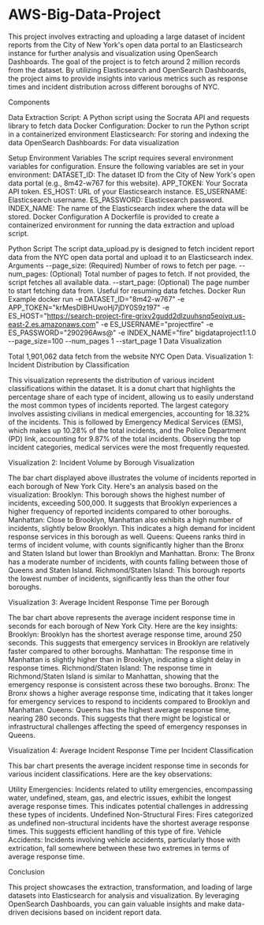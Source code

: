 # AWS-Big-Data-Project
This project involves extracting and uploading a large dataset of incident reports from the City of New York's open data portal to an Elasticsearch instance for further analysis and visualization using OpenSearch Dashboards. The goal of the project is to fetch around 2 million records from the dataset.  By utilizing Elasticsearch and OpenSearch Dashboards, the project aims to provide insights into various metrics such as response times and incident distribution across different boroughs of NYC.

Components

Data Extraction Script: A Python script using the Socrata API and requests library to fetch data
Docker Configuration: Docker to run the Python script in a containerized environment
Elasticsearch: For storing and indexing the data
OpenSearch Dashboards: For data visualization

Setup
Environment Variables
The script requires several environment variables for configuration. Ensure the following variables are set in your environment:
DATASET_ID: The dataset ID from the City of New York's open data portal (e.g., 8m42-w767 for this website).
APP_TOKEN: Your Socrata API token.
ES_HOST: URL of your Elasticsearch instance.
ES_USERNAME: Elasticsearch username.
ES_PASSWORD: Elasticsearch password.
INDEX_NAME: The name of the Elasticsearch index where the data will be stored.
Docker Configuration
A Dockerfile is provided to create a containerized environment for running the data extraction and upload script.

Python Script
The script data_upload.py is designed to fetch incident report data from the NYC open data portal and upload it to an Elasticsearch index.
Arguments
--page_size: (Required) Number of rows to fetch per page.
--num_pages: (Optional) Total number of pages to fetch. If not provided, the script fetches all available data.
--start_page: (Optional) The page number to start fetching data from. Useful for resuming data fetches.
Docker Run Example
docker run -e DATASET_ID="8m42-w767" -e APP_TOKEN="krMesDIBHUwoHj7jDY0S9z197" -e ES_HOST="https://search-project-fire-grixv2gudd2dlzuuhsnq5eoivq.us-east-2.es.amazonaws.com" -e ES_USERNAME="projectfire" -e ES_PASSWORD="290296Aws@" -e INDEX_NAME="fire" bigdataproject1:1.0 --page_size=100 --num_pages 1 --start_page 1
Data Visualization


Total 1,901,062 data fetch from the website NYC Open Data.
Visualization 1: Incident Distribution by Classification

This visualization represents the distribution of various incident classifications within the dataset. It is a donut chart that highlights the percentage share of each type of incident, allowing us to easily understand the most common types of incidents reported.
The largest category involves assisting civilians in medical emergencies, accounting for 18.32% of the incidents. This is followed by Emergency Medical Services (EMS), which makes up 10.28% of the total incidents, and the Police Department (PD) link, accounting for 9.87% of the total incidents. Observing the top incident categories, medical services were the most frequently requested.

Visualization 2: Incident Volume by Borough Visualization



The bar chart displayed above illustrates the volume of incidents reported in each borough of New York City. Here's an analysis based on the visualization:
Brooklyn: This borough shows the highest number of incidents, exceeding 500,000. It suggests that Brooklyn experiences a higher frequency of reported incidents compared to other boroughs.
Manhattan: Close to Brooklyn, Manhattan also exhibits a high number of incidents, slightly below Brooklyn. This indicates a high demand for incident response services in this borough as well.
Queens: Queens ranks third in terms of incident volume, with counts significantly higher than the Bronx and Staten Island but lower than Brooklyn and Manhattan.
Bronx: The Bronx has a moderate number of incidents, with counts falling between those of Queens and Staten Island.
Richmond/Staten Island: This borough reports the lowest number of incidents, significantly less than the other four boroughs.

Visualization 3: Average Incident Response Time per Borough



The bar chart above represents the average incident response time in seconds for each borough of New York City. Here are the key insights:
Brooklyn: Brooklyn has the shortest average response time, around 250 seconds. This suggests that emergency services in Brooklyn are relatively faster compared to other boroughs.
Manhattan: The response time in Manhattan is slightly higher than in Brooklyn, indicating a slight delay in response times.
Richmond/Staten Island: The response time in Richmond/Staten Island is similar to Manhattan, showing that the emergency response is consistent across these two boroughs.
Bronx: The Bronx shows a higher average response time, indicating that it takes longer for emergency services to respond to incidents compared to Brooklyn and Manhattan.
Queens: Queens has the highest average response time, nearing 280 seconds. This suggests that there might be logistical or infrastructural challenges affecting the speed of emergency responses in Queens.

Visualization 4: Average Incident Response Time per Incident Classification



This bar chart presents the average incident response time in seconds for various incident classifications. Here are the key observations:

Utility Emergencies: Incidents related to utility emergencies, encompassing water, undefined, steam, gas, and electric issues, exhibit the longest average response times. This indicates potential challenges in addressing these types of incidents.
Undefined Non-Structural Fires: Fires categorized as undefined non-structural incidents have the shortest average response times. This suggests efficient handling of this type of fire.
Vehicle Accidents: Incidents involving vehicle accidents, particularly those with extrication, fall somewhere between these two extremes in terms of average response time.


Conclusion

This project showcases the extraction, transformation, and loading of large datasets into Elasticsearch for analysis and visualization. By leveraging OpenSearch Dashboards, you can gain valuable insights and make data-driven decisions based on incident report data.


